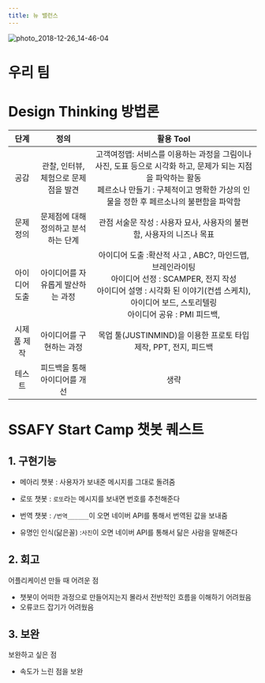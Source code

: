 ```yaml
---
title: 뉴 밸런스
---
```

![photo_2018-12-26_14-46-04](https://user-images.githubusercontent.com/45933728/50433675-fd01d200-091c-11e9-82c2-11c71f9b50c1.jpg)

# 우리 팀


# Design Thinking 방법론

|     단계      |                 정의                 | 활용 Tool |
| :-----------: | :----------------------------------: | :-------: |
|     공감      | 관찰, 인터뷰, 체험으로 문제점을 발견 | 고객여정맵: 서비스를 이용하는 과정을 그림이나 사진, 도표 등으로 시각화 하고, 문제가 되는 지점을 파악하는 활동 <br /> 페르소나 만들기 : 구체적이고 명확한 가상의 인물을 정한 후 페르소나의 불편함을 파악함<br /> |
|   문제 정의   | 문제점에 대해 정의하고 분석하는 단계 | 관점 서술문 작성 : 사용자 묘사, 사용자의 불편함, 사용자의 니즈나 목표 |
| 아이디어 도출 |아이디어를 자유롭게 발산하는 과정| 아이디어 도출 :확산적 사고 , ABC?,  마인드맵, 브레인라이팅<br />아이디어 선정 : SCAMPER, 전지 작성<br /> 아이디어 설명 : 시각화 된 이야기(컨셉 스케치), 아이디어 보드, 스토리텔링<br />아이디어 공유 : PMI 피드백, |
|  시제품 제작  |아이디어를 구현하는 과정 | 목업 툴(JUSTINMIND)을 이용한 프로토 타입 제작, PPT, 전지, 피드백   |
|    테스트     |피드백을 통해 아이디어를 개선 | 생략 |







# SSAFY Start Camp 챗봇 퀘스트
## 1. 구현기능
* 메아리 챗봇
  : 사용자가 보내준 메시지를 그대로 돌려줌

* 로또 챗봇
  : `로또`라는 메시지를 보내면 번호를 추천해준다


* 번역 챗봇
  : `/번역______`이 오면 네이버 API를 통해서 번역된 값을 보내줌

* 유명인 인식(닮은꼴)
  :`사진`이 오면 네이버 API를 통해서 닮은 사람을 말해준다

## 2. 회고
어플리케이션 만들 때 어려운 점
- 챗봇이 어떠한 과정으로 만들어지는지 몰라서 전반적인 흐름을 이해하기 어려웠음
- 오류코드 잡기가 어려웠음

## 3. 보완
보완하고 싶은 점
- 속도가 느린 점을 보완
